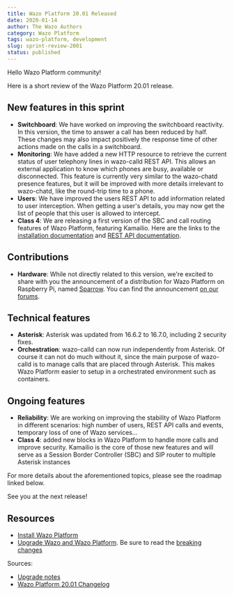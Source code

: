 ```yaml
---
title: Wazo Platform 20.01 Released
date: 2020-01-14
author: The Wazo Authors
category: Wazo Platform
tags: wazo-platform, development
slug: sprint-review-2001
status: published
---
```


Hello Wazo Platform community!

Here is a short review of the Wazo Platform 20.01 release.

## New features in this sprint

* **Switchboard**: We have worked on improving the switchboard reactivity. In this version, the time to answer a call has been reduced by half. These changes may also impact positively the response time of other actions made on the calls in a switchboard.
* **Monitoring**: We have added a new HTTP resource to retrieve the current status of user telephony lines in wazo-calld REST API. This allows an external application to know which phones are busy, available or disconnected. This feature is currently very similar to the wazo-chatd presence features, but it will be improved with more details irrelevant to wazo-chatd, like the round-trip time to a phone.
* **Users**: We have improved the users REST API to add information related to user interception. When getting a user's details, you may now get the list of people that this user is allowed to intercept.
* **Class 4**: We are releasing a first version of the SBC and call routing features of Wazo Platform, featuring Kamailio. Here are the links to the [installation documentation](/use-cases/class-4) and [REST API documentation](/documentation/overview/router-confd.html).

## Contributions

* **Hardware**: While not directly related to this version, we're excited to share with you the announcement of a distribution for Wazo Platform on Raspberry Pi, named [Sparrow](https://sparrow.b5.pm/). You can find the announcement [on our forums](https://wazo-platform.discourse.group/t/sparrow-run-wazo-engine-on-raspberry-pi/126).

## Technical features

* **Asterisk**: Asterisk was updated from 16.6.2 to 16.7.0, including 2 security fixes.
* **Orchestration**: wazo-calld can now run independently from Asterisk. Of course it can not do much without it, since the main purpose of wazo-calld is to manage calls that are placed through Asterisk. This makes Wazo Platform easier to setup in a orchestrated environment such as containers.

## Ongoing features

* **Reliability**: We are working on improving the stability of Wazo Platform in different scenarios: high number of users, REST API calls and events, temporary loss of one of Wazo services...
* **Class 4**: added new blocks in Wazo Platform to handle more calls and improve security. Kamailio is the core of those new features and will serve as a Session Border Controller (SBC) and SIP router to multiple Asterisk instances

For more details about the aforementioned topics, please see the roadmap linked below.

See you at the next release!

## Resources

* [Install Wazo Platform](/uc-doc/installation/install-system)
* [Upgrade Wazo and Wazo Platform](/uc-doc/upgrade/introduction). Be sure to read the [breaking changes](http://wazo.readthedocs.io/en/wazo-19.17/upgrade/upgrade_notes.html)

Sources:

* [Upgrade notes](/uc-doc/upgrade/upgrade_notes)
* [Wazo Platform 20.01 Changelog](https://wazo-dev.atlassian.net/issues/?jql=project%3DWAZO%20AND%20fixVersion%3D20.01)
